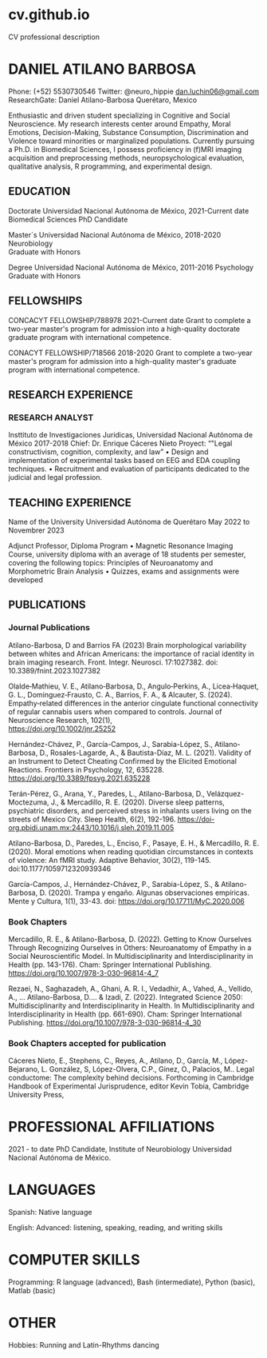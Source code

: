# cv.github.io
CV professional description

# DANIEL ATILANO BARBOSA

Phone: (+52) 5530730546
Twitter: @neuro_hippie
dan.luchin06@gmail.com	ResearchGate: Daniel Atilano-Barbosa
Querétaro, Mexico

Enthusiastic and driven student specializing in Cognitive and Social Neuroscience. My research interests center around Empathy, Moral Emotions, Decision-Making, Substance Consumption, Discrimination and Violence toward minorities or marginalized populations. Currently pursuing a Ph.D. in Biomedical Sciences, I possess proficiency in (f)MRI imaging acquisition and preprocessing methods, neuropsychological evaluation, qualitative analysis, R programming, and experimental design.

## EDUCATION

Doctorate 	Universidad Nacional Autónoma de México,               2021-Current date 
Biomedical Sciences
PhD Candidate

Master´s 	Universidad Nacional Autónoma de México,               2018-2020 
	Neurobiology	 
Graduate with Honors

Degree 	Universidad Nacional Autónoma de México,               2011-2016
Psychology	
Graduate with Honors


## FELLOWSHIPS

CONCACYT FELLOWSHIP/788978	2021-Current date
Grant to complete a two-year master's program for admission into a high-quality doctorate graduate program with international competence.

CONACYT FELLOWSHIP/718566	2018-2020
Grant to complete a two-year master's program for admission into a high-quality master's graduate program with international competence.


## RESEARCH EXPERIENCE


### RESEARCH ANALYST
Insttituto de Investigaciones Juridicas, 
Universidad Nacional Autónoma de México	2017-2018
Chief: Dr. Enrique Cáceres Nieto
Proyect: “"Legal constructivism, cognition, complexity, and law”
•	Design and implementation of experimental tasks based on EEG and EDA coupling techniques.
•	Recruitment and evaluation of participants dedicated to the judicial and legal profession. 


## TEACHING EXPERIENCE

Name of the University Universidad Autónoma de Querétaro 	May 2022 to Novembrer 2023

Adjunct Professor, Diploma Program
•	Magnetic Resonance Imaging Course, university diploma with an average of 18 students per semester, covering the following topics: Principles of Neuroanatomy and Morphometric Brain Analysis
•	Quizzes, exams and assignments were developed

	
## PUBLICATIONS

### Journal Publications

Atilano-Barbosa, D and Barrios FA (2023) Brain morphological variability between whites and African Americans: the importance of racial identity in brain imaging research. Front. Integr. Neurosci. 17:1027382. doi: 10.3389/fnint.2023.1027382

Olalde‐Mathieu, V. E., Atilano‐Barbosa, D., Angulo‐Perkins, A., Licea‐Haquet, G. L., Dominguez‐Frausto, C. A., Barrios, F. A., & Alcauter, S. (2024). Empathy‐related differences in the anterior cingulate functional connectivity of regular cannabis users when compared to controls. Journal of Neuroscience Research, 102(1),  
https://doi.org/10.1002/jnr.25252


Hernández-Chávez, P., García-Campos, J., Sarabia-López, S., Atilano-Barbosa, D., Rosales-Lagarde, A., & Bautista-Díaz, M. L. (2021). Validity of an Instrument to Detect Cheating Confirmed by the Elicited Emotional Reactions. Frontiers in Psychology, 12, 635228. https://doi.org/10.3389/fpsyg.2021.635228

Terán-Pérez, G., Arana, Y., Paredes, L., Atilano-Barbosa, D., Velázquez-Moctezuma, J., & Mercadillo, R. E. (2020). Diverse sleep patterns, psychiatric disorders, and perceived stress in inhalants users living on the streets of Mexico City. Sleep Health, 6(2), 192-196. https://doi-org.pbidi.unam.mx:2443/10.1016/j.sleh.2019.11.005

Atilano-Barbosa, D., Paredes, L., Enciso, F., Pasaye, E. H., & Mercadillo, R. E. (2020). Moral emotions when reading quotidian circumstances in contexts of violence: An fMRI study. Adaptive Behavior, 30(2), 119-145. doi:10.1177/1059712320939346

García-Campos, J., Hernández-Chávez, P., Sarabia-López, S., & Atilano-Barbosa, D. (2020). Trampa y engaño. Algunas observaciones empíricas. Mente y Cultura, 1(1), 33-43. doi: https://doi.org/10.17711/MyC.2020.006


### Book Chapters

Mercadillo, R. E., & Atilano-Barbosa, D. (2022). Getting to Know Ourselves Through Recognizing Ourselves in Others: Neuroanatomy of Empathy in a Social Neuroscientific Model. In Multidisciplinarity and Interdisciplinarity in Health (pp. 143-176). Cham: Springer International Publishing. https://doi.org/10.1007/978-3-030-96814-4_7

Rezaei, N., Saghazadeh, A., Ghani, A. R. I., Vedadhir, A., Vahed, A., Vellido, A., … Atilano-Barbosa, D.... & Izadi, Z. (2022). Integrated Science 2050: Multidisciplinarity and Interdisciplinarity in Health. In Multidisciplinarity and Interdisciplinarity in Health (pp. 661-690). Cham: Springer International Publishing. https://doi.org/10.1007/978-3-030-96814-4_30

### Book Chapters accepted for publication

Cáceres Nieto, E., Stephens, C., Reyes, A., Atilano, D., García, M., López-Bejarano, L. González, S, López-Olvera, C.P., Ginez, O., Palacios, M.. Legal conductome: The complexity behind decisions. Forthcoming in Cambridge Handbook of Experimental Jurisprudence, editor Kevin Tobia, Cambridge University Press, 


# PROFESSIONAL AFFILIATIONS

2021 - to date
PhD Candidate, Institute of Neurobiology Universidad Nacional Autónoma de México.


# LANGUAGES

Spanish: Native language

English: Advanced: listening, speaking, reading, and writing skills

# COMPUTER SKILLS

Programming: R language (advanced), Bash (intermediate), Python (basic), Matlab (basic)


# OTHER

Hobbies:
Running and Latin-Rhythms dancing

 

